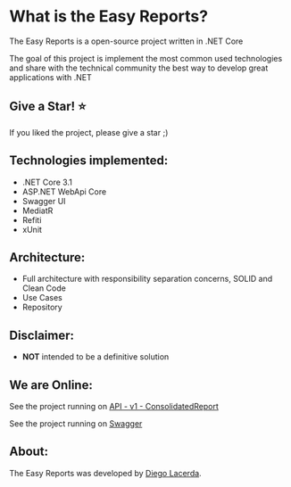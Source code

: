 
What is the Easy Reports?
=====================
The Easy Reports is a open-source project written in .NET Core

The goal of this project is implement the most common used technologies and share with the technical community the best way to develop great applications with .NET


## Give a Star! :star:
If you liked the project, please give a star ;)


## Technologies implemented:

- .NET Core 3.1
- ASP.NET WebApi Core
- Swagger UI
- MediatR
- Refiti
- xUnit

## Architecture:

- Full architecture with responsibility separation concerns, SOLID and Clean Code
- Use Cases
- Repository

## Disclaimer:
- **NOT** intended to be a definitive solution

## We are Online:
See the project running on <a href="http://easyreports-dev.us-east-1.elasticbeanstalk.com/api/v1/ConsolidatedReport" target="_blank">API - v1 - ConsolidatedReport</a>

See the project running on <a href="http://easyreports-dev.us-east-1.elasticbeanstalk.com/swagger/index.html" target="_blank">Swagger</a>


## About:
The Easy Reports was developed by [Diego Lacerda](https://www.linkedin.com/in/diegolacerdaalves/).
